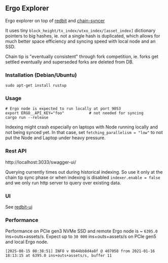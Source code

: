 ## Ergo Explorer

Ergo explorer on top of [redbit](https://github.com/pragmaxim-com/redbit) and [chain-syncer](https://github.com/pragmaxim-com/chain-syncer)

It uses tiny `block_height/tx_index/utxo_index/[asset_index]` dictionary pointers to big hashes, ie. not a single hash is duplicated,
which allows for much better space efficiency and syncing speed with local node and an SSD.

Chain tip is "eventually consistent" through fork competition, ie. forks get settled eventually and superseded forks are deleted from DB.

### Installation (Debian/Ubuntu)

```
sudo apt-get install rustup
```

### Usage

```
# Ergo node is expected to run locally at port 9053
export ERGO__API_KEY="foo"           # not needed for syncing
cargo run --release 
```

Indexing might crash especially on laptops with Node running locally and not being synced yet.
In that case, set `fetching_parallelism = "low"` to not put the Node and Laptop under heavy pressure.

### Rest API

http://localhost:3033/swagger-ui/

Querying currently times out during historical indexing. So use it only at the chain tip sync phase
or when indexing is disabled `indexer.enable = false` and we only run http server to query over existing data.

### UI

See [redbit-ui](https://github.com/pragmaxim-com/redbit-ui) 

### Performance

Performance on PCIe gen3 NVMe SSD and remote Ergo node is ~ `6395.0` ins+outs+assets/s. 
Expect up to `30 000` ins+outs+assets/s on PCIe gen5 and local Ergo node.
```
[2025-08-15 08:38:51] INFO v 0b44bb8d4a8f @ 407058 from 2021-01-16 18:13:15 at 6395.0 ins+outs+assets/s, buffer 11
```